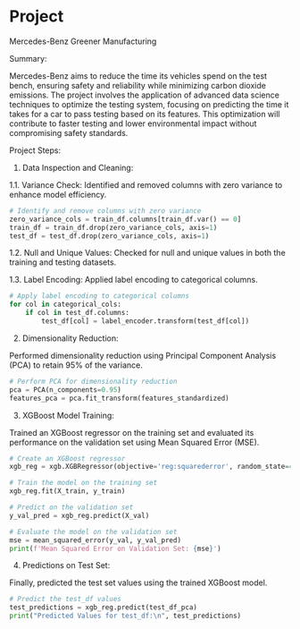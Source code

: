 # Project
Mercedes-Benz Greener Manufacturing

Summary:

Mercedes-Benz aims to reduce the time its vehicles spend on the test bench, ensuring safety and reliability while minimizing carbon dioxide emissions. The project involves the application of advanced data science techniques to optimize the testing system, focusing on predicting the time it takes for a car to pass testing based on its features. This optimization will contribute to faster testing and lower environmental impact without compromising safety standards.

Project Steps:

1. Data Inspection and Cleaning:

1.1. Variance Check:
Identified and removed columns with zero variance to enhance model efficiency.

```python
# Identify and remove columns with zero variance
zero_variance_cols = train_df.columns[train_df.var() == 0]
train_df = train_df.drop(zero_variance_cols, axis=1)
test_df = test_df.drop(zero_variance_cols, axis=1)
```

1.2. Null and Unique Values:
Checked for null and unique values in both the training and testing datasets.

1.3. Label Encoding:
Applied label encoding to categorical columns.

```python
# Apply label encoding to categorical columns
for col in categorical_cols:
    if col in test_df.columns:
        test_df[col] = label_encoder.transform(test_df[col])
```

2. Dimensionality Reduction:

Performed dimensionality reduction using Principal Component Analysis (PCA) to retain 95% of the variance.

```python
# Perform PCA for dimensionality reduction
pca = PCA(n_components=0.95)
features_pca = pca.fit_transform(features_standardized)
```

3. XGBoost Model Training:

Trained an XGBoost regressor on the training set and evaluated its performance on the validation set using Mean Squared Error (MSE).

```python
# Create an XGBoost regressor
xgb_reg = xgb.XGBRegressor(objective='reg:squarederror', random_state=42)

# Train the model on the training set
xgb_reg.fit(X_train, y_train)

# Predict on the validation set
y_val_pred = xgb_reg.predict(X_val)

# Evaluate the model on the validation set
mse = mean_squared_error(y_val, y_val_pred)
print(f'Mean Squared Error on Validation Set: {mse}')
```

4. Predictions on Test Set:

Finally, predicted the test set values using the trained XGBoost model.

```python
# Predict the test_df values
test_predictions = xgb_reg.predict(test_df_pca)
print("Predicted Values for test_df:\n", test_predictions)
```
